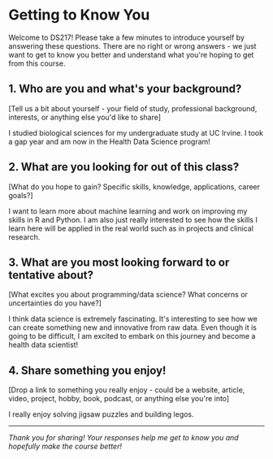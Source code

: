 # Getting to Know You

Welcome to DS217! Please take a few minutes to introduce yourself by answering these questions. There are no right or wrong answers - we just want to get to know you better and understand what you're hoping to get from this course.

## 1. Who are you and what's your background?
[Tell us a bit about yourself - your field of study, professional background, interests, or anything else you'd like to share]

I studied biological sciences for my undergraduate study at UC Irvine. I took a gap year and am now in the Health Data Science program! 

## 2. What are you looking for out of this class?
[What do you hope to gain? Specific skills, knowledge, applications, career goals?]

I want to learn more about machine learning and work on improving my skills in R and Python. I am also just really interested to see how the skills I learn here will be applied in the real world such as in projects and clinical research. 

## 3. What are you most looking forward to or tentative about?
[What excites you about programming/data science? What concerns or uncertainties do you have?]

I think data science is extremely fascinating. It's interesting to see how we can create something new and innovative from raw data. Even though it is going to be difficult, I am excited to embark on this journey and become a health data scientist!

## 4. Share something you enjoy!
[Drop a link to something you really enjoy - could be a website, article, video, project, hobby, book, podcast, or anything else you're into]

I really enjoy solving jigsaw puzzles and building legos. 

---

*Thank you for sharing! Your responses help me get to know you and hopefully make the course better!*
